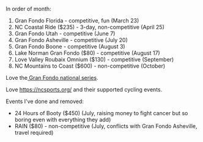 In order of month:

1. Gran Fondo Florida - competitive, fun (March 23)
2. NC Coastal Ride ($235) - 3-day, non-competitive (April 25)
3. Gran Fondo Utah - competitive (June 7)
4. Gran Fondo Asheville - competitive (July 20)
5. Gran Fondo Boone - competitive (August 3)
6. Lake Norman Gran Fondo ($80) - competitive (August 17)
7. Love Valley Roubaix Omnium ($130) - competitive (September)
8. NC Mountains to Coast ($600) - non-competitive (October)

Love the[ Gran Fondo national series](https://www.granfondonationalseries.com/gfns-events-2025?utm_source=chatgpt.com).

Love https://ncsports.org/ and their supported cycling events.

Events I've done and removed:

- 24 Hours of Booty ($450) (July, raising money to fight cancer but so boring even with everything they add)
- RAIN ($80) - non-competitive (July, conflicts with Gran Fondo Asheville, travel required)